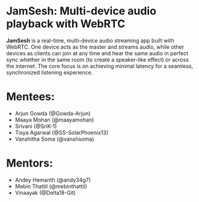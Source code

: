 # JamSesh: Multi-device audio playback with WebRTC 

**JamSesh** is a real-time, multi-device audio streaming app built with WebRTC. One device acts as the master and streams audio, while other devices as clients can join at any time and hear the same audio in perfect sync whether in the same room (to create a speaker-like effect) or across the internet. The core focus is on achieving minimal latency for a seamless, synchronized listening experience.

# Mentees:
- Arjun Gowda (@Gowda-Arjun)
- Maaya Mohan (@maayamohan)
- Srivani (@SriK-1)
- Tisya Agarwal (@SS-SolarPhoenix13)
- Vanshitha Soma (@vanshsoma)

# Mentors:
- Andey Hemanth (@andy34g7)
- Mebin Thattil (@mebinthattil) 
- Vinaayak (@Delta18-Git)
